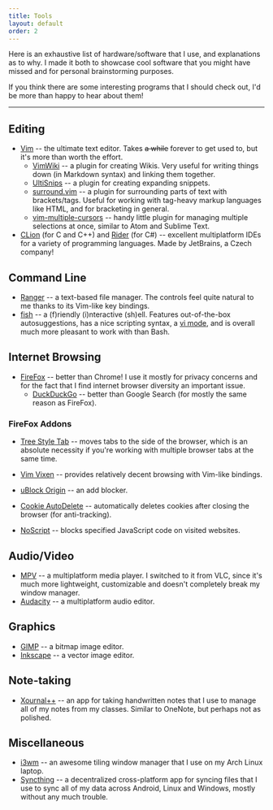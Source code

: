 ```yaml
---
title: Tools
layout: default
order: 2
---
```


Here is an exhaustive list of hardware/software that I use, and explanations as to why.
I made it both to showcase cool software that you might have missed and for personal brainstorming purposes.

If you think there are some interesting programs that I should check out, I'd be more than happy to hear about them!

---

## Editing
- [Vim](https://www.vim.org/) -- the ultimate text editor. Takes ~~a while~~ forever to get used to, but it's more than worth the effort.
	- [VimWiki](https://github.com/vimwiki/vimwiki) -- a plugin for creating Wikis. Very useful for writing things down (in Markdown syntax) and linking them together.
	- [UltiSnips](https://github.com/sirver/UltiSnips) -- a plugin for creating expanding snippets.
	- [surround.vim](https://github.com/tpope/vim-surround) -- a plugin for surrounding parts of text with brackets/tags. Useful for working with tag-heavy markup languages like HTML, and for bracketing in general.
	- [vim-multiple-cursors](https://github.com/terryma/vim-multiple-cursors) -- handy little plugin for managing multiple selections at once, similar to Atom and Sublime Text.
- [CLion](https://www.jetbrains.com/clion/) (for C and C++) and [Rider](https://www.jetbrains.com/rider/) (for C#) -- excellent multiplatform IDEs for a variety of programming languages. Made by JetBrains, a Czech company!

## Command Line
- [Ranger](https://wiki.archlinux.org/index.php/Ranger) -- a text-based file manager. The controls feel quite natural to me thanks to its Vim-like key bindings.
- [fish](https://fishshell.com/) -- a (f)riendly (i)nteractive (sh)ell. Features out-of-the-box autosuggestions, has a nice scripting syntax, a [vi mode](https://fishshell.com/docs/current/commands.html#fish_vi_mode), and is overall much more pleasant to work with than Bash.

## Internet Browsing
- [FireFox](https://www.mozilla.org/en-US/firefox/) -- better than Chrome! I use it mostly for privacy concerns and for the fact that I find internet browser diversity an important issue.
	- [DuckDuckGo](https://duckduckgo.com/) -- better than Google Search (for mostly the same reason as FireFox).

### FireFox Addons
- [Tree Style Tab](https://addons.mozilla.org/en-US/firefox/addon/tree-style-tab/) -- moves tabs to the side of the browser, which is an absolute necessity if you're working with multiple browser tabs at the same time.
- [Vim Vixen](https://addons.mozilla.org/en-US/firefox/addon/vim-vixen/) -- provides relatively decent browsing with Vim-like bindings.

- [uBlock Origin](https://addons.mozilla.org/en-US/firefox/addon/ublock-origin/) -- an add blocker.
- [Cookie AutoDelete](https://addons.mozilla.org/en-US/firefox/addon/cookie-autodelete/) -- automatically deletes cookies after closing the browser (for anti-tracking).
- [NoScript](https://addons.mozilla.org/en-US/firefox/addon/noscript/) -- blocks specified JavaScript code on visited websites.

## Audio/Video
- [MPV](https://www.videolan.org/vlc/) -- a multiplatform media player. I switched to it from VLC, since it's much more lightweight, customizable and doesn't completely break my window manager.
- [Audacity](https://www.audacityteam.org/) -- a multiplatform audio editor.

## Graphics
- [GIMP](https://www.gimp.org/) -- a bitmap image editor.
- [Inkscape](https://inkscape.org/) -- a vector image editor.

## Note-taking
- [Xournal++](https://github.com/xournalpp/xournalpp) -- an app for taking handwritten notes that I use to manage all of my notes from my classes. Similar to OneNote, but perhaps not as polished.

## Miscellaneous
- [i3wm](https://i3wm.org/) -- an awesome tiling window manager that I use on my Arch Linux laptop. 
- [Syncthing](https://syncthing.net/) -- a decentralized cross-platform app for syncing files that I use to sync all of my data across Android, Linux and Windows, mostly without any much trouble.

